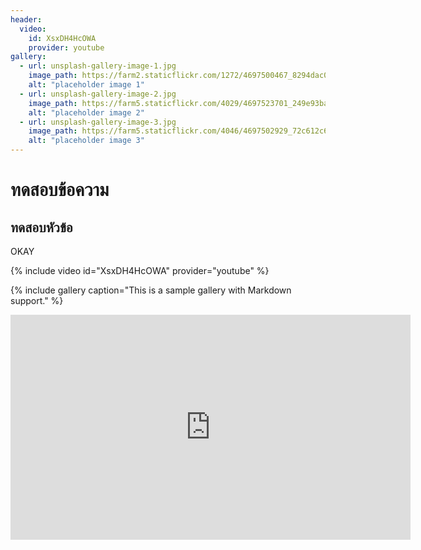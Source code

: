 ```yaml
---
header:
  video:
    id: XsxDH4HcOWA
    provider: youtube
gallery:
  - url: unsplash-gallery-image-1.jpg
    image_path: https://farm2.staticflickr.com/1272/4697500467_8294dac099_q.jpg
    alt: "placeholder image 1"
  - url: unsplash-gallery-image-2.jpg
    image_path: https://farm5.staticflickr.com/4029/4697523701_249e93ba23_q.jpg
    alt: "placeholder image 2"
  - url: unsplash-gallery-image-3.jpg
    image_path: https://farm5.staticflickr.com/4046/4697502929_72c612c636_q.jpg
    alt: "placeholder image 3"
---
```

# ทดสอบข้อความ
## ทดสอบหัวข้อ
OKAY

{% include video id="XsxDH4HcOWA" provider="youtube" %}

{% include gallery caption="This is a sample gallery with Markdown support." %}

<iframe width="640" height="360" src="https://www.youtube-nocookie.com/embed/l2Of1-d5E5o?controls=0&amp;showinfo=0" frameborder="0" allowfullscreen></iframe>

